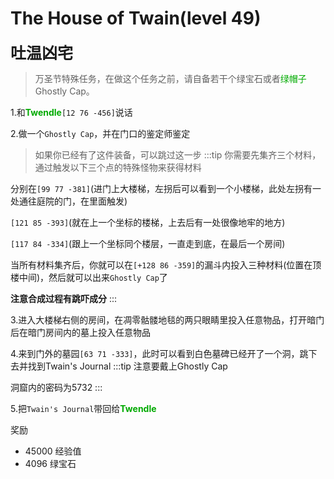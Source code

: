 # The House of Twain(level 49)
<span style="font-size: 25px;">**吐温凶宅**</span>

>万圣节特殊任务，在做这个任务之前，请自备若干个绿宝石或者<font color=00AA00>绿帽子</font>Ghostly Cap。

1.和<font color=00AA00>**Twendle**</font>`[12 76 -456]`说话

2.做一个`Ghostly Cap`，并在门口的鉴定师鉴定
>如果你已经有了这件装备，可以跳过这一步
:::tip
你需要先集齐三个材料，通过触发以下三个点的特殊怪物来获得材料

分别在`[99 77 -381]`(进门上大楼梯，左拐后可以看到一个小楼梯，此处左拐有一处通往庭院的门，在里面触发)

`[121 85 -393]`(就在上一个坐标的楼梯，上去后有一处很像地牢的地方)

`[117 84 -334]`(跟上一个坐标同个楼层，一直走到底，在最后一个房间)

当所有材料集齐后，你就可以在`[+128 86 -359]`的漏斗内投入三种材料(位置在顶楼中间)，然后就可以出来`Ghostly Cap`了

**注意合成过程有跳吓成分**
:::

3.进入大楼梯右侧的房间，在凋零骷髅地毯的两只眼睛里投入任意物品，打开暗门后在暗门房间内的墓上投入任意物品

4.来到门外的墓园`[63 71 -333]`，此时可以看到白色墓碑已经开了一个洞，跳下去并找到Twain's Journal
:::tip
注意要戴上Ghostly Cap

洞窟内的密码为5732
:::

5.把`Twain's Journal`带回给<font color=00AA00>**Twendle**</font>

奖励
+ 45000 经验值
+ 4096 绿宝石
